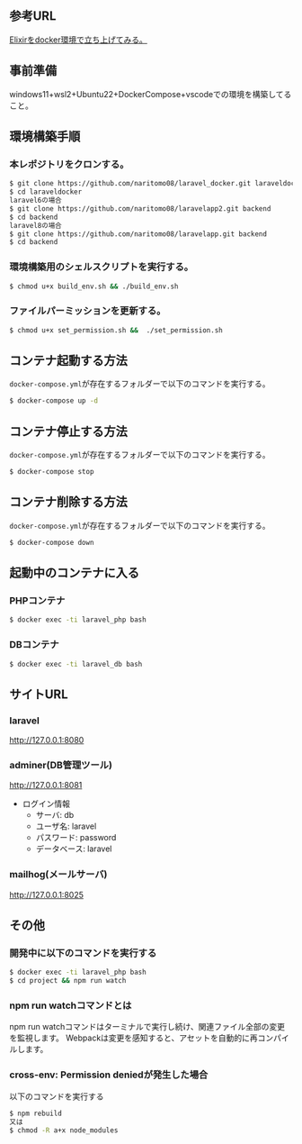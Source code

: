 ## 参考URL

[Elixirをdocker環境で立ち上げてみる。](https://qiita.com/naritomo08/items/fecf4ace7b9ca9078102)


## 事前準備

windows11+wsl2+Ubuntu22+DockerCompose+vscodeでの環境を構築してること。

## 環境構築手順

### 本レポジトリをクロンする。

```bash
$ git clone https://github.com/naritomo08/laravel_docker.git laraveldocker
$ cd laraveldocker
laravel6の場合
$ git clone https://github.com/naritomo08/laravelapp2.git backend
$ cd backend
laravel8の場合
$ git clone https://github.com/naritomo08/laravelapp.git backend
$ cd backend
```

### 環境構築用のシェルスクリプトを実行する。

```bash
$ chmod u+x build_env.sh && ./build_env.sh
```

### ファイルパーミッションを更新する。

```bash
$ chmod u+x set_permission.sh &&  ./set_permission.sh
```

## コンテナ起動する方法

`docker-compose.yml`が存在するフォルダーで以下のコマンドを実行する。

```bash
$ docker-compose up -d
```

## コンテナ停止する方法

`docker-compose.yml`が存在するフォルダーで以下のコマンドを実行する。

```bash
$ docker-compose stop
```

## コンテナ削除する方法

`docker-compose.yml`が存在するフォルダーで以下のコマンドを実行する。

```bash
$ docker-compose down
```

## 起動中のコンテナに入る

### PHPコンテナ

```bash
$ docker exec -ti laravel_php bash
```

### DBコンテナ

```bash
$ docker exec -ti laravel_db bash
```

## サイトURL

### laravel

http://127.0.0.1:8080

### adminer(DB管理ツール)

http://127.0.0.1:8081


* ログイン情報
  - サーバ: db
  - ユーザ名: laravel
  - パスワード: password
  - データベース: laravel

### mailhog(メールサーバ)

http://127.0.0.1:8025

## その他

### 開発中に以下のコマンドを実行する

```bash
$ docker exec -ti laravel_php bash
$ cd project && npm run watch
```

### npm run watchコマンドとは

npm run watchコマンドはターミナルで実行し続け、関連ファイル全部の変更を監視します。
Webpackは変更を感知すると、アセットを自動的に再コンパイルします。

### cross-env: Permission deniedが発生した場合

以下のコマンドを実行する

```bash
$ npm rebuild
又は
$ chmod -R a+x node_modules
```
